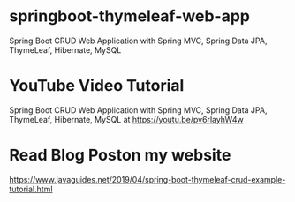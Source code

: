 # springboot-thymeleaf-web-app
Spring Boot CRUD Web Application with Spring MVC, Spring Data JPA, ThymeLeaf, Hibernate, MySQL

# YouTube Video Tutorial
Spring Boot CRUD Web Application with Spring MVC, Spring Data JPA, ThymeLeaf, Hibernate, MySQL at https://youtu.be/pv6rlayhW4w

# Read Blog Poston my website
https://www.javaguides.net/2019/04/spring-boot-thymeleaf-crud-example-tutorial.html
